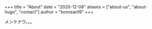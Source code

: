 +++
title = "About"
date = "2020-12-06"
aliases = ["about-us", "about-hugo", "contact"]
author = "komisan19"
+++

メンテナウ。。。
